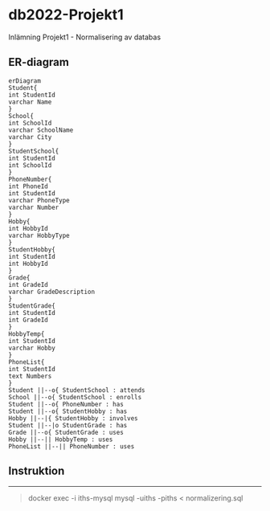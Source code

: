 # db2022-Projekt1
Inlämning Projekt1 - Normalisering av databas

## ER-diagram

```mermaid
erDiagram
Student{
int StudentId
varchar Name
}
School{
int SchoolId
varchar SchoolName
varchar City
}
StudentSchool{
int StudentId
int SchoolId
}
PhoneNumber{
int PhoneId
int StudentId
varchar PhoneType
varchar Number
}
Hobby{
int HobbyId
varchar HobbyType
}
StudentHobby{
int StudentId
int HobbyId
}
Grade{
int GradeId
varchar GradeDescription
}
StudentGrade{
int StudentId
int GradeId
}
HobbyTemp{
int StudentId
varchar Hobby
}
PhoneList{
int StudentId
text Numbers
}
Student ||--o{ StudentSchool : attends
School ||--o{ StudentSchool : enrolls
Student ||--o{ PhoneNumber : has
Student ||--o{ StudentHobby : has
Hobby ||--|{ StudentHobby : involves
Student ||--|o StudentGrade : has
Grade ||--o{ StudentGrade : uses
Hobby ||--|| HobbyTemp : uses
PhoneList ||--|| PhoneNumber : uses
```

## Instruktion  
___
> docker exec -i iths-mysql mysql -uiths -piths < normalizering.sql
